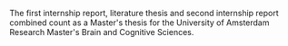 The first internship report, literature thesis and second internship report combined count as a Master's thesis for the University of Amsterdam Research Master's Brain and Cognitive Sciences.
